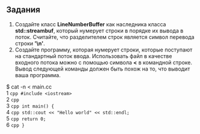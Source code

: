 ## Задания   

1. Создайте класс **LineNumberBuffer** как наследника класса **std::streambuf**,
который нумерует строки в порядке их вывода в поток. Считайте, что разделителем строк является символ перевода строки **'\n'**.
2. Создайте программу, которая нумерует строки, которые поступают на стандартный поток ввода. 
Использовать файл в качестве входного потока можно с помощью символа **<** в командной строке. Вывод следующей команды должен
быть похож на то, что выводит ваша программа.   

$ cat -n < main.cc   
1     ```cpp #include <iostream>  ```     
2     ```cpp             ```     
3     ```cpp int main() {   ```   
4       ```cpp std::cout << "Hello world" << std::endl;   ```   
5       ```cpp return 0;   ```   
6     ```cpp } ```

